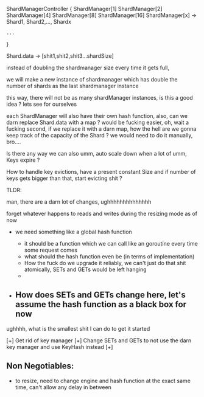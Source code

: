 ShardManagerController {
	ShardManager[1]
	ShardManager[2]
	ShardManager[4]
	ShardManager[8]
	ShardManager[16]
	ShardManager[x] -> Shard1, Shard2,..., Shardx
	
	...
}

Shard.data -> [shit1,shit2,shit3...shardSize]


instead of doubling the shardmanager size every time it gets full,

we will make a new instance of shardmanager which has double the number of shards as the last shardmanager instance

this way, there will not be as many shardManager instances, is this a good idea ? lets see for ourselves

each ShardManager will also have their own hash function, also, can we darn replace Shard.data with a map ? would be fucking easier, oh, wait a fucking second, if we replace it with a darn map, how the hell are we gonna keep track of the capacity of the Shard ? we would need to do it manually, bro....


Is there any way we can also umm, auto scale down when a lot of umm, Keys expire ?

How to handle key evictions, have a present constant Size and if number of keys gets bigger than that,
start evicting shit ?

TLDR:

man, there are a darn lot of changes, ughhhhhhhhhhhhhh

forget whatever happens to reads and writes during the resizing mode as of now

- we need something like a global hash function
	- it should be a function which we can call like an goroutine every time some request comes
	- what should the hash function even be (in terms of implementation)
	- How the fuck do we upgrade it reliably, we can't just do that shit atomically, SETs and GETs would be left hanging
	-  

- How does SETs and GETs change here, let's assume the hash function as a black box for now
	- 

ughhhh, what is the smallest shit I can do to get it started

[+] Get rid of key manager
[+] Change SETs and GETs to not use the darn key manager and use KeyHash instead
[+] 


## Non Negotiables:

* to resize, need to change engine and hash function at the exact same time, can't allow any delay in between


